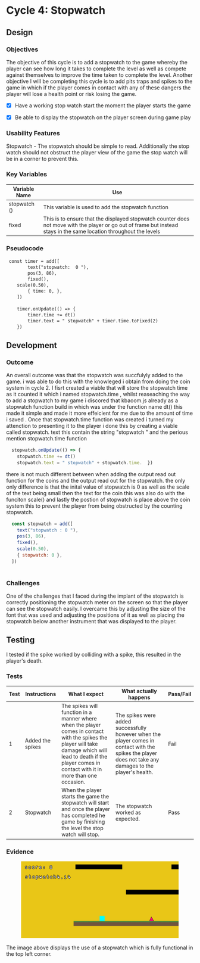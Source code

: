 # Cycle 4: Stopwatch

##

## Design

### Objectives

The objective of this cycle is to add a stopwatch to the game whereby the player can see how long it takes to complete the level as well as compete against themselves to improve the time taken to complete the level. Another objective I will be completing this cycle is to add pits traps and spikes to the game in which if the player comes in contact with any of these dangers the player will lose a health point or risk losing the game. &#x20;

* [x] Have a working stop watch start the moment the player starts the game&#x20;
* [x] Be able to display the stopwatch on the player screen during game play&#x20;



### Usability Features

Stopwatch - The stopwatch should be simple to read. Additionally the stop watch should not obstruct the player view of the game the stop watch will be in a corner to prevent this.

### Key Variables

| Variable Name | Use                                                                                                                                                                   |
| ------------- | --------------------------------------------------------------------------------------------------------------------------------------------------------------------- |
| stopwatch ()  | This variable is used to add the stopwatch function                                                                                                                   |
| fixed         | This is to ensure that the displayed stopwatch counter does not move with the player or go out of frame but instead stays in the same location throughout the levels  |

### Pseudocode

```
 const timer = add([
		text("stopwatch:  0 "),
		pos(3, 86),
		fixed(),
    scale(0.50),
		{ time: 0, },
	])

	timer.onUpdate(() => {
		timer.time += dt()
		timer.text = " stopwatch" + timer.time.toFixed(2)
	})
```

## Development

### Outcome

An overall outcome was that the stopwatch was succfulyly added to the game. i was able to do this with the knowleged i obtain from doing the coin system in cycle 2. I fisrt created a viable that will store the stopwatch time as it counted  it which i named stopwatch.time , whilst reaseaching  the way to add a stopwatch to my game i discored that kbaoom.js already as a stopwatch function build in which was under the function name dt() this made it simple and made it more effeicient for me due to the amount of time i saved . Once that stopwatch.time function was created i turned my attenction to presenting it to the player i done this by creating a viable called stopwatch. text this contain the string "stopwatch " and the perious mention stopwatch.time function&#x20;

```javascript
  stopwatch.onUpdate(() => {
    stopwatch.time += dt()
    stopwatch.text = " stopwatch" + stopwatch.time.  })
```

there is not much different between when adding the output read out function for the coins and the output read out for the stopwatch. the only only difference is that the inital value of stopwatch is 0 as well as the scale of the text being small then the text for the coin this was also do with the funciton scale() and lastly the postion of stopwatch is place above the coin  system this to prevent the player from being obstructed by the counting stopwatch.&#x20;

```javascript
  const stopwatch = add([
    text("stopwatch : 0 "),
    pos(3, 86),
    fixed(),
    scale(0.50),
    { stopwatch: 0 },
  ])



```

&#x20;

### Challenges

One of the challenges that I faced during the implant of the stopwatch is correctly positioning the stopwatch meter on the screen so that the player can see the stopwatch easily. I overcame this by adjusting the size of the font that was used and adjusting the positions of it as well as placing the stopwatch below another instrument that was displayed to the player. &#x20;

## Testing

I tested if the spike worked by colliding with a spike, this resulted in the player's death.&#x20;

### Tests

| Test | Instructions      | What I expect                                                                                                                                                                                                       | What actually happens                                                                                                                                      | Pass/Fail |
| ---- | ----------------- | ------------------------------------------------------------------------------------------------------------------------------------------------------------------------------------------------------------------- | ---------------------------------------------------------------------------------------------------------------------------------------------------------- | --------- |
| 1    | Added the spikes  | The spikes will function in a manner where when the player comes in contact with the spikes the player will take damage which will lead to death if the player comes in contact with it in more than one occasion.  | The spikes were added successfully  however when the player comes in contact with the spikes the player does not take any damages to the player's health.  | Fail      |
| 2    | Stopwatch         | When the player starts the game the stopwatch will start and once the player has completed he game by finishing the level the stop watch will stop.                                                                 | The stopwatch worked as expected.                                                                                                                          | Pass      |

### Evidence

<figure><img src="../.gitbook/assets/image (2) (3) (1).png" alt=""><figcaption></figcaption></figure>

The image above displays the use of a stopwatch which is fully functional in the top left corner.
